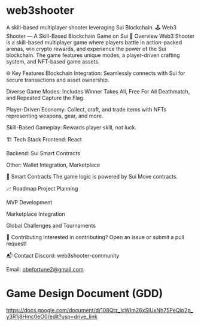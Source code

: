 # web3shooter
A skill-based multiplayer shooter leveraging Sui Blockchain. 🕹️ Web3 Shooter — A Skill-Based Blockchain Game on Sui 🚀 Overview Web3 Shooter is a skill-based multiplayer game where players battle in action-packed arenas, win crypto rewards, and experience the power of the Sui blockchain. The game features unique modes, a player-driven crafting system, and NFT-based game assets.

🌐 Key Features Blockchain Integration: Seamlessly connects with Sui for secure transactions and asset ownership.

Diverse Game Modes: Includes Winner Takes All, Free For All Deathmatch, and Repeated Capture the Flag.

Player-Driven Economy: Collect, craft, and trade items with NFTs representing weapons, gear, and more.

Skill-Based Gameplay: Rewards player skill, not luck.

🏗️ Tech Stack Frontend: React

Backend: Sui Smart Contracts

Other: Wallet Integration, Marketplace

📜 Smart Contracts The game logic is powered by Sui Move contracts.

📈 Roadmap Project Planning

MVP Development

Marketplace Integration

Global Challenges and Tournaments

🤝 Contributing Interested in contributing? Open an issue or submit a pull request!

📬 Contact Discord: web3shooter-community

Email: obefortune2@gmail.com

# Game Design Document (GDD)

https://docs.google.com/document/d/108Qtz_IcWIm26xSlUxNh75PeQip2p_y3R1j8Hmc0eO0/edit?usp=drive_link
